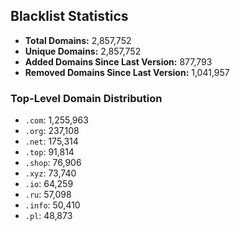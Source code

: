 ## Blacklist Statistics

- **Total Domains:** 2,857,752
- **Unique Domains:** 2,857,752
- **Added Domains Since Last Version:** 877,793
- **Removed Domains Since Last Version:** 1,041,957

### Top-Level Domain Distribution

-  `.com`: 1,255,963
-  `.org`: 237,108
-  `.net`: 175,314
-  `.top`: 91,814
-  `.shop`: 76,906
-  `.xyz`: 73,740
-  `.io`: 64,259
-  `.ru`: 57,098
-  `.info`: 50,410
-  `.pl`: 48,873
